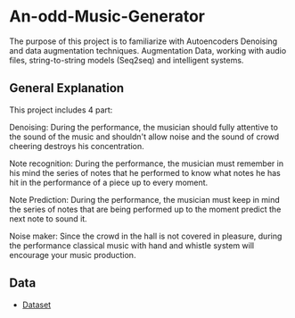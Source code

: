 # An-odd-Music-Generator

The purpose of this project is to familiarize with Autoencoders Denoising and data augmentation techniques.
Augmentation Data, working with audio files, string-to-string models (Seq2seq) and intelligent systems.

## General Explanation

This project includes 4 part:

Denoising: 
During the performance, the musician should fully attentive to the sound of the music and shouldn't allow noise and
the sound of crowd cheering destroys his concentration.

Note recognition: 
During the performance, the musician must remember in his mind the series of notes that he performed
to know what notes he has hit in the performance of a piece up to every moment. 

Note Prediction:
During the performance, the musician must keep in mind the series of notes that are being performed up to the moment
predict the next note to sound it.

Noise maker:
Since the crowd in the hall is not covered in pleasure, during the performance
classical music with hand and whistle system will encourage your music production.

## Data
  - [Dataset](https://drive.google.com/file/d/1TVmI7nhTLjdd_6ghEcjLp_9wW0HWi2oa/view)
